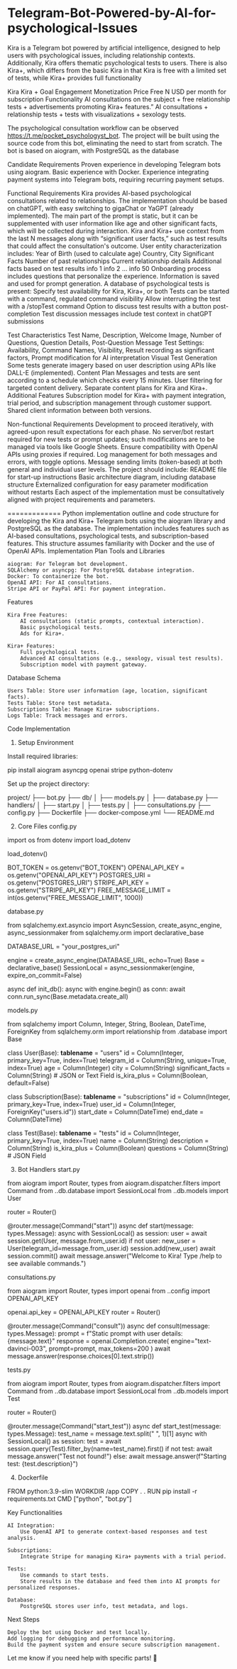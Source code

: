 # Telegram-Bot-Powered-by-AI-for-psychological-Issues
Kira is a Telegram bot powered by artificial intelligence, designed to help users with psychological issues, including relationship contexts. Additionally, Kira offers thematic psychological tests to users. There is also Kira+, which differs from the basic Kira in that Kira is free with a limited set of tests, while Kira+ provides full functionality





Kira
Kira +
Goal
Engagement
Monetization
Price
Free
N USD per month for subscription
Functionality
AI consultations on the subject + free relationship tests + advertisements promoting Kira+ features.”
AI consultations + relationship tests + tests with visualizations + sexology tests.






The psychological consultation workflow can be observed https://t.me/pocket_psychologyst_bot.
The project will be built using the source code from this bot, eliminating the need to start from scratch. The bot is based on aiogram, with PostgreSQL as the database 


Candidate Requirements
Proven experience in developing Telegram bots using aiogram.
Basic experience with Docker.
Experience integrating payment systems into Telegram bots, requiring recurring payment setups.

Functional Requirements
Kira provides AI-based psychological consultations related to relationships. The implementation should be based on chatGPT, with easy switching to gigaChat or YaGPT (already implemented).
The main part of the prompt is static, but it can be supplemented with user information like age and other significant facts, which will be collected during interaction.
Kira and Kira+ use context from the last N messages along with “significant user facts,” such as test results that could affect the consultation's outcome.
User entity characterization includes:
Year of Birth (used to calculate age)
Country, City
Significant Facts
Number of past relationships
Current relationship details
Additional facts based on test results
info 1
info 2
…
info 50
Onboarding process includes questions that personalize the experience. Information is saved and used for prompt generation.
A database of psychological tests is present:
Specify test availability for Kira, Kira+, or both
Tests can be started with a command, regulated command visibility
Allow interrupting the test with a /stopTest command
Option to discuss test results with a button post-completion
Test discussion messages include test context in chatGPT submissions

Test Characteristics
Test Name, Description, Welcome Image, Number of Questions, Question Details, Post-Question Message
Test Settings: Availability, Command Names, Visibility, Result recording as significant factors, Prompt modification for AI interpretation
Visual Test Generation
Some tests generate imagery based on user description using APIs like DALL-E (implemented).
Content Plan
Messages and tests are sent according to a schedule which checks every 15 minutes.
User filtering for targeted content delivery.
Separate content plans for Kira and Kira+.
Additional Features
Subscription model for Kira+ with payment integration, trial period, and subscription management through customer support.
Shared client information between both versions.



Non-functional Requirements
Development to proceed iteratively, with agreed-upon result expectations for each phase.
No server/bot restart required for new tests or prompt updates; such modifications are to be managed via tools like Google Sheets.
Ensure compatibility with OpenAI APIs using proxies if required.
Log management for both messages and errors, with toggle options.
Message sending limits (token-based) at both general and individual user levels.
The project should include:
README file for start-up instructions
Basic architecture diagram, including database structure
Externalized configuration for easy parameter modification without restarts
Each aspect of the implementation must be consultatively aligned with project requirements and parameters.


=============
Python implementation outline and code structure for developing the Kira and Kira+ Telegram bots using the aiogram library and PostgreSQL as the database. The implementation includes features such as AI-based consultations, psychological tests, and subscription-based features. This structure assumes familiarity with Docker and the use of OpenAI APIs.
Implementation Plan
Tools and Libraries

    aiogram: For Telegram bot development.
    SQLAlchemy or asyncpg: For PostgreSQL database integration.
    Docker: To containerize the bot.
    OpenAI API: For AI consultations.
    Stripe API or PayPal API: For payment integration.

Features

    Kira Free Features:
        AI consultations (static prompts, contextual interaction).
        Basic psychological tests.
        Ads for Kira+.

    Kira+ Features:
        Full psychological tests.
        Advanced AI consultations (e.g., sexology, visual test results).
        Subscription model with payment gateway.

Database Schema

    Users Table: Store user information (age, location, significant facts).
    Tests Table: Store test metadata.
    Subscriptions Table: Manage Kira+ subscriptions.
    Logs Table: Track messages and errors.

Code Implementation
1. Setup Environment

Install required libraries:

pip install aiogram asyncpg openai stripe python-dotenv

Set up the project directory:

project/
├── bot.py
├── db/
│   ├── models.py
│   ├── database.py
├── handlers/
│   ├── start.py
│   ├── tests.py
│   ├── consultations.py
├── config.py
├── Dockerfile
├── docker-compose.yml
└── README.md

2. Core Files
config.py

import os
from dotenv import load_dotenv

load_dotenv()

BOT_TOKEN = os.getenv("BOT_TOKEN")
OPENAI_API_KEY = os.getenv("OPENAI_API_KEY")
POSTGRES_URI = os.getenv("POSTGRES_URI")
STRIPE_API_KEY = os.getenv("STRIPE_API_KEY")
FREE_MESSAGE_LIMIT = int(os.getenv("FREE_MESSAGE_LIMIT", 1000))

database.py

from sqlalchemy.ext.asyncio import AsyncSession, create_async_engine, async_sessionmaker
from sqlalchemy.orm import declarative_base

DATABASE_URL = "your_postgres_uri"

engine = create_async_engine(DATABASE_URL, echo=True)
Base = declarative_base()
SessionLocal = async_sessionmaker(engine, expire_on_commit=False)

async def init_db():
    async with engine.begin() as conn:
        await conn.run_sync(Base.metadata.create_all)

models.py

from sqlalchemy import Column, Integer, String, Boolean, DateTime, ForeignKey
from sqlalchemy.orm import relationship
from .database import Base

class User(Base):
    __tablename__ = "users"
    id = Column(Integer, primary_key=True, index=True)
    telegram_id = Column(String, unique=True, index=True)
    age = Column(Integer)
    city = Column(String)
    significant_facts = Column(String)  # JSON or Text Field
    is_kira_plus = Column(Boolean, default=False)

class Subscription(Base):
    __tablename__ = "subscriptions"
    id = Column(Integer, primary_key=True, index=True)
    user_id = Column(Integer, ForeignKey("users.id"))
    start_date = Column(DateTime)
    end_date = Column(DateTime)

class Test(Base):
    __tablename__ = "tests"
    id = Column(Integer, primary_key=True, index=True)
    name = Column(String)
    description = Column(String)
    is_kira_plus = Column(Boolean)
    questions = Column(String)  # JSON Field

3. Bot Handlers
start.py

from aiogram import Router, types
from aiogram.dispatcher.filters import Command
from ..db.database import SessionLocal
from ..db.models import User

router = Router()

@router.message(Command("start"))
async def start(message: types.Message):
    async with SessionLocal() as session:
        user = await session.get(User, message.from_user.id)
        if not user:
            new_user = User(telegram_id=message.from_user.id)
            session.add(new_user)
            await session.commit()
    await message.answer("Welcome to Kira! Type /help to see available commands.")

consultations.py

from aiogram import Router, types
import openai
from ..config import OPENAI_API_KEY

openai.api_key = OPENAI_API_KEY
router = Router()

@router.message(Command("consult"))
async def consult(message: types.Message):
    prompt = f"Static prompt with user details: {message.text}"
    response = openai.Completion.create(
        engine="text-davinci-003",
        prompt=prompt,
        max_tokens=200
    )
    await message.answer(response.choices[0].text.strip())

tests.py

from aiogram import Router, types
from aiogram.dispatcher.filters import Command
from ..db.database import SessionLocal
from ..db.models import Test

router = Router()

@router.message(Command("start_test"))
async def start_test(message: types.Message):
    test_name = message.text.split(" ", 1)[1]
    async with SessionLocal() as session:
        test = await session.query(Test).filter_by(name=test_name).first()
        if not test:
            await message.answer("Test not found!")
        else:
            await message.answer(f"Starting test: {test.description}")

4. Dockerfile

FROM python:3.9-slim
WORKDIR /app
COPY . .
RUN pip install -r requirements.txt
CMD ["python", "bot.py"]

Key Functionalities

    AI Integration:
        Use OpenAI API to generate context-based responses and test analysis.

    Subscriptions:
        Integrate Stripe for managing Kira+ payments with a trial period.

    Tests:
        Use commands to start tests.
        Store results in the database and feed them into AI prompts for personalized responses.

    Database:
        PostgreSQL stores user info, test metadata, and logs.

Next Steps

    Deploy the bot using Docker and test locally.
    Add logging for debugging and performance monitoring.
    Build the payment system and ensure secure subscription management.

Let me know if you need help with specific parts! 🚀
